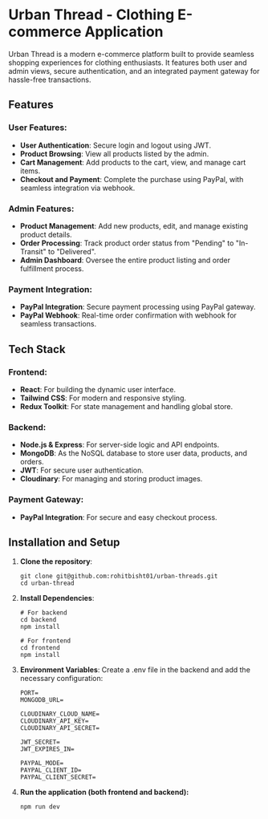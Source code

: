 # Urban Thread - Clothing E-commerce Application

Urban Thread is a modern e-commerce platform built to provide seamless shopping experiences for clothing enthusiasts. It features both user and admin views, secure authentication, and an integrated payment gateway for hassle-free transactions.

## Features

### User Features:

- **User Authentication**: Secure login and logout using JWT.
- **Product Browsing**: View all products listed by the admin.
- **Cart Management**: Add products to the cart, view, and manage cart items.
- **Checkout and Payment**: Complete the purchase using PayPal, with seamless integration via webhook.

### Admin Features:

- **Product Management**: Add new products, edit, and manage existing product details.
- **Order Processing**: Track product order status from "Pending" to "In-Transit" to "Delivered".
- **Admin Dashboard**: Oversee the entire product listing and order fulfillment process.

### Payment Integration:

- **PayPal Integration**: Secure payment processing using PayPal gateway.
- **PayPal Webhook**: Real-time order confirmation with webhook for seamless transactions.

## Tech Stack

### Frontend:

- **React**: For building the dynamic user interface.
- **Tailwind CSS**: For modern and responsive styling.
- **Redux Toolkit**: For state management and handling global store.

### Backend:

- **Node.js & Express**: For server-side logic and API endpoints.
- **MongoDB**: As the NoSQL database to store user data, products, and orders.
- **JWT**: For secure user authentication.
- **Cloudinary**: For managing and storing product images.

### Payment Gateway:

- **PayPal Integration**: For secure and easy checkout process.

## Installation and Setup

1. **Clone the repository**:
   ```
   git clone git@github.com:rohitbisht01/urban-threads.git
   cd urban-thread
   ```
2. **Install Dependencies**:

   ```
   # For backend
   cd backend
   npm install

   # For frontend
   cd frontend
   npm install
   ```

3. **Environment Variables**: Create a .env file in the backend and add the necessary configuration:

   ```
   PORT=
   MONGODB_URL=

   CLOUDINARY_CLOUD_NAME=
   CLOUDINARY_API_KEY=
   CLOUDINARY_API_SECRET=

   JWT_SECRET=
   JWT_EXPIRES_IN=

   PAYPAL_MODE=
   PAYPAL_CLIENT_ID=
   PAYPAL_CLIENT_SECRET=
   ```

4. **Run the application (both frontend and backend):**

   ```
   npm run dev
   ```
